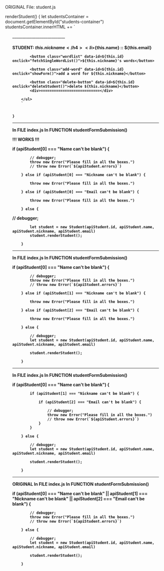 

ORIGINAL File:  student.js

renderStudent() {
        let studentsContainer = document.getElementById("students-container")
        studentsContainer.innerHTML +=
        `
        <ul>
        <div>___________________________</div>
        <h4>STUDENT: ${this.nickname}</h4>
            <li>${this.name} <b>::</b> ${this.email}</li> 

            <button class="wordlist" data-id=${this.id} onclick="fetchSingleWordList()">${this.nickname}'s words</button> 

            <button class="add-word" data-id=${this.id} onclick="showForm()">add a word for ${this.nickname}</button> 

            <button class="delete-button" data-id=${this.id} onclick="deleteStudent()">delete ${this.nickname}</button> 
            <div>===========================</div>

        </ul>
        `

        
    }









______________________________

In FILE         index.js
In FUNCTION     studentFormSubmission()

!!!  WORKS  !!!

if (apiStudent[0] === "Name can't be blank") {

            // debugger;
            throw new Error("Please fill in all the boxes.")
            // throw new Error(`${apiStudent.errors}`)

        } else if (apiStudent[0] === "Nickname can't be blank") {

            throw new Error("Please fill in all the boxes.")

        } else if (apiStudent[0] === "Email can't be blank") {

            throw new Error("Please fill in all the boxes.")

        } else { 
// debugger;
            
            let student = new Student(apiStudent.id, apiStudent.name, apiStudent.nickname, apiStudent.email)
            student.renderStudent();

        }



______________________________

In FILE         index.js
In FUNCTION     studentFormSubmission()


 if (apiStudent[0] === "Name can't be blank") {

            // debugger;
            throw new Error("Please fill in all the boxes.")
            // throw new Error(`${apiStudent.errors}`)

        } else if (apiStudent[1] === "Nickname can't be blank") {

            throw new Error("Please fill in all the boxes.")

        } else if (apiStudent[2] === "Email can't be blank") {

            throw new Error("Please fill in all the boxes.")

        } else { 
            
            // debugger;
            let student = new Student(apiStudent.id, apiStudent.name, apiStudent.nickname, apiStudent.email)
                    
            student.renderStudent();

        }


______________________________

In FILE         index.js
In FUNCTION     studentFormSubmission()

 if (apiStudent[0] === "Name can't be blank") {

            if (apiStudent[1] === "Nickname can't be blank") {

                if (apiStudent[2] === "Email can't be blank") {

                    // debugger;
                    throw new Error("Please fill in all the boxes.")
                    // throw new Error(`${apiStudent.errors}`)
                }
            }
        
        } else {
            
            // debugger;
            let student = new Student(apiStudent.id, apiStudent.name, apiStudent.nickname, apiStudent.email)
                    
            student.renderStudent();

        }
______________________________

ORIGINAL
In FILE         index.js
In FUNCTION     studentFormSubmission()


  if (apiStudent[0] === "Name can't be blank" || apiStudent[1] === "Nickname can't be blank" || apiStudent[2] === "Email can't be blank") {

            // debugger;
            throw new Error("Please fill in all the boxes.")
            // throw new Error(`${apiStudent.errors}`)

        } else {
            
            // debugger;
            let student = new Student(apiStudent.id, apiStudent.name, apiStudent.nickname, apiStudent.email)
                    
            student.renderStudent();

        }






